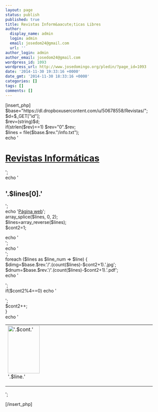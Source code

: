 ```yaml
---
layout: page
status: publish
published: true
title: Revistas Inform&aacute;ticas Libres
author:
  display_name: admin
  login: admin
  email: josedom24@gmail.com
  url: ''
author_login: admin
author_email: josedom24@gmail.com
wordpress_id: 1093
wordpress_url: http://www.josedomingo.org/pledin/?page_id=1093
date: '2014-11-30 19:33:16 +0000'
date_gmt: '2014-11-30 18:33:16 +0000'
categories: []
tags: []
comments: []
---
```

<p>[insert_php]<br />
$base="https://dl.dropboxusercontent.com/u/50678558/Revistas/";<br />
$d=$_GET["id"];<br />
$rev=(string)$d;<br />
if(strlen($rev)==1) $rev="0".$rev;<br />
$lines = file($base.$rev."/info.txt");<br />
echo '<br />
<h1><a href="http://www.josedomingo.org/pledin/revistas">Revistas Inform&aacute;ticas</a></h1>
<p>';<br />
echo '<br />
<h2>'.$lines[0].'</h2>
<p>';<br />
echo '<a href="'.trim($lines[1]).'">P&aacute;gina web</a>';<br />
array_splice($lines, 0, 2);<br />
$lines=array_reverse($lines);<br />
$cont2=1;</p>
<p>echo '<br />
<table width="100%" border="0">
<tbody>';<br />
echo '<br />
<tr>';<br />
foreach ($lines as $line_num => $line) {<br />
	$dimg=$base.$rev.'/'.(count($lines)-$cont2+1).'.jpg';<br />
	$dnum=$base.$rev.'/'.(count($lines)-$cont2+1).'.pdf';<br />
	echo '
<td width="25%" valign="top"><a href="'.$dnum.'"><img src="'.$dimg.'" alt="'.$cont.'" width="100px" height="150px" border="0" hspace="0" vspace="0" /></a><br />'.$line.'</p>
</td>
<p>';<br />
	if($cont2%4==0) echo '</tr>
<tr>';<br />
	$cont2++;<br />
}<br />
echo '</tr>
</tbody>
</table>
<p>';</p>
<p>[/insert_php]</p>
